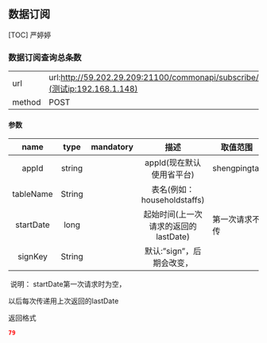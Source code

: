## 数据订阅
[TOC] 严婷婷



### 数据订阅查询总条数

|        |                                          |
| ------ | ---------------------------------------- |
| url    | url:http://59.202.29.209:21100/commonapi/subscribe/countTableListFromUserlogByDate](测试ip:192.168.1.148) |
| method | POST                                     |

#### 参数

|   name    |  type  | mandatory |           描述            | 取值范围         |
| :-------: | :----: | :-------: | :---------------------: | ------------ |
|   appId   | string |           |    appId(现在默认使用省平台)     | shengpingtai |
| tableName | String |           | 表名(例如：householdstaffs)  |              |
| startDate |  long  |           | 起始时间(上一次请求的返回的lastDate) | 第一次请求不传      |
|  signKey  | String |           |    默认:”sign”，后期会改变，     |              |

​       说明： startDate第一次请求时为空，

以后每次传递用上次返回的lastDate

返回格式


```json
79
```

